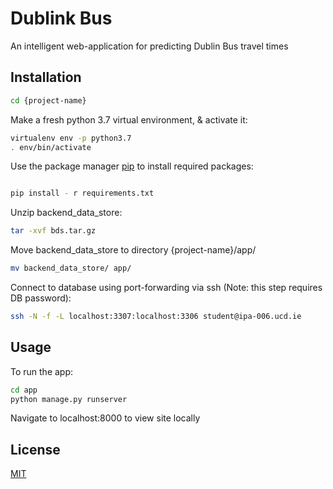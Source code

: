 # Dublink Bus

An intelligent web-application for predicting Dublin Bus travel times

## Installation

```bash
cd {project-name}
```
Make a fresh python 3.7 virtual environment, & activate it:

```bash
virtualenv env -p python3.7
. env/bin/activate
```
Use the package manager [pip](https://pip.pypa.io/en/stable/) to install required packages:
```bash

pip install - r requirements.txt
```
Unzip backend_data_store:
```bash
tar -xvf bds.tar.gz
```
Move backend_data_store to directory {project-name}/app/
```bash
mv backend_data_store/ app/
```
Connect to database using port-forwarding via ssh (Note: this step requires DB password):
```bash
ssh -N -f -L localhost:3307:localhost:3306 student@ipa-006.ucd.ie
```
## Usage


To run the app:

```bash
cd app
python manage.py runserver
```
Navigate to localhost:8000 to view site locally

## License
[MIT](https://choosealicense.com/licenses/mit/)

